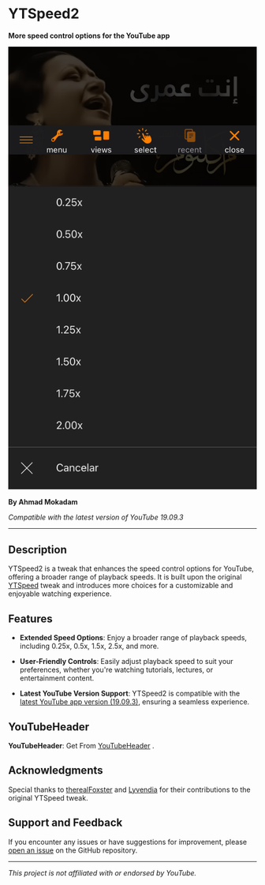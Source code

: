 # YTSpeed2

**More speed control options for the YouTube app**

![YTSpeed2 Logo](logo.png)

**By Ahmad Mokadam**

*Compatible with the latest version of YouTube 19.09.3*

---

## Description

YTSpeed2 is a tweak that enhances the speed control options for YouTube, offering a broader range of playback speeds. It is built upon the original [YTSpeed](https://github.com/therealFoxster/YTSpeed/blob/3ddaf3d0e1b49b69a428d1ac877cf3bde8dd0861/Tweak.xm) tweak and introduces more choices for a customizable and enjoyable watching experience.

## Features

- **Extended Speed Options**: Enjoy a broader range of playback speeds, including 0.25x, 0.5x, 1.5x, 2.5x, and more.

- **User-Friendly Controls**: Easily adjust playback speed to suit your preferences, whether you're watching tutorials, lectures, or entertainment content.

- **Latest YouTube Version Support**: YTSpeed2 is compatible with the [latest YouTube app version (19.09.3)](https://github.com/Lyvendia/YTSpeed/blob/main/Tweak.xm), ensuring a seamless experience.

## YouTubeHeader

 **YouTubeHeader**: Get From [YouTubeHeader](https://github.com/PoomSmart/YouTubeHeader/) .

## Acknowledgments

Special thanks to [therealFoxster](https://github.com/therealFoxster) and [Lyvendia](https://github.com/Lyvendia) for their contributions to the original YTSpeed tweak.

## Support and Feedback

If you encounter any issues or have suggestions for improvement, please [open an issue](https://github.com/AhmadMokadam/YTSpeed2/issues) on the GitHub repository.

---

*This project is not affiliated with or endorsed by YouTube.*
